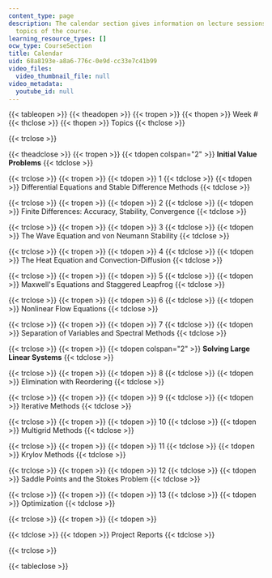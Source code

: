```yaml
---
content_type: page
description: The calendar section gives information on lecture sessions and lecture
  topics of the course.
learning_resource_types: []
ocw_type: CourseSection
title: Calendar
uid: 68a8193e-a8a6-776c-0e9d-cc33e7c41b99
video_files:
  video_thumbnail_file: null
video_metadata:
  youtube_id: null
---
```


{{< tableopen >}}
{{< theadopen >}}
{{< tropen >}}
{{< thopen >}}
Week #
{{< thclose >}}
{{< thopen >}}
Topics
{{< thclose >}}

{{< trclose >}}

{{< theadclose >}}
{{< tropen >}}
{{< tdopen colspan="2" >}}
**Initial Value Problems**
{{< tdclose >}}

{{< trclose >}}
{{< tropen >}}
{{< tdopen >}}
1
{{< tdclose >}}
{{< tdopen >}}
Differential Equations and Stable Difference Methods
{{< tdclose >}}

{{< trclose >}}
{{< tropen >}}
{{< tdopen >}}
2
{{< tdclose >}}
{{< tdopen >}}
Finite Differences: Accuracy, Stability, Convergence
{{< tdclose >}}

{{< trclose >}}
{{< tropen >}}
{{< tdopen >}}
3
{{< tdclose >}}
{{< tdopen >}}
The Wave Equation and von Neumann Stability
{{< tdclose >}}

{{< trclose >}}
{{< tropen >}}
{{< tdopen >}}
4
{{< tdclose >}}
{{< tdopen >}}
The Heat Equation and Convection-Diffusion
{{< tdclose >}}

{{< trclose >}}
{{< tropen >}}
{{< tdopen >}}
5
{{< tdclose >}}
{{< tdopen >}}
Maxwell's Equations and Staggered Leapfrog
{{< tdclose >}}

{{< trclose >}}
{{< tropen >}}
{{< tdopen >}}
6
{{< tdclose >}}
{{< tdopen >}}
Nonlinear Flow Equations
{{< tdclose >}}

{{< trclose >}}
{{< tropen >}}
{{< tdopen >}}
7
{{< tdclose >}}
{{< tdopen >}}
Separation of Variables and Spectral Methods
{{< tdclose >}}

{{< trclose >}}
{{< tropen >}}
{{< tdopen colspan="2" >}}
**Solving Large Linear Systems**
{{< tdclose >}}

{{< trclose >}}
{{< tropen >}}
{{< tdopen >}}
8
{{< tdclose >}}
{{< tdopen >}}
Elimination with Reordering
{{< tdclose >}}

{{< trclose >}}
{{< tropen >}}
{{< tdopen >}}
9
{{< tdclose >}}
{{< tdopen >}}
Iterative Methods
{{< tdclose >}}

{{< trclose >}}
{{< tropen >}}
{{< tdopen >}}
10
{{< tdclose >}}
{{< tdopen >}}
Multigrid Methods
{{< tdclose >}}

{{< trclose >}}
{{< tropen >}}
{{< tdopen >}}
11
{{< tdclose >}}
{{< tdopen >}}
Krylov Methods
{{< tdclose >}}

{{< trclose >}}
{{< tropen >}}
{{< tdopen >}}
12
{{< tdclose >}}
{{< tdopen >}}
Saddle Points and the Stokes Problem
{{< tdclose >}}

{{< trclose >}}
{{< tropen >}}
{{< tdopen >}}
13
{{< tdclose >}}
{{< tdopen >}}
Optimization
{{< tdclose >}}

{{< trclose >}}
{{< tropen >}}
{{< tdopen >}}

{{< tdclose >}}
{{< tdopen >}}
Project Reports
{{< tdclose >}}

{{< trclose >}}

{{< tableclose >}}